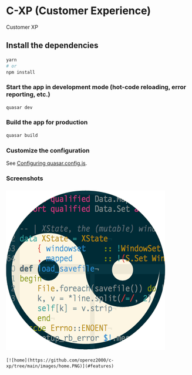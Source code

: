 # C-XP (Customer Experience)

Customer XP

## Install the dependencies
```bash
yarn
# or
npm install
```

### Start the app in development mode (hot-code reloading, error reporting, etc.)
```bash
quasar dev
```


### Build the app for production
```bash
quasar build
```

### Customize the configuration
See [Configuring quasar.config.js](https://v2.quasar.dev/quasar-cli-webpack/quasar-config-js).

### Screenshots
### [![home](https://github.com/altercation/solarized/raw/master/img/solarized-yinyang.png)](#features)
    [![home](https://github.com/operez2000/c-xp/tree/main/images/home.PNG)](#features)
